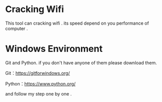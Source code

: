 # Cracking Wifi
This tool can cracking wifi . its speed depend on you performance of computer .


# Windows Environment
Git and Python. if you don't have anyone of them please download them.

Git：https://gitforwindows.org/

Python：https://www.python.org/

and follow my step one by one .

